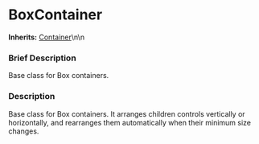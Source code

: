 #  BoxContainer  
**Inherits:** [Container](class_container)\\n\\n
###  Brief Description  
Base class for Box containers.

###  Description  
Base class for Box containers. It arranges children controls vertically or horizontally, and rearranges them automatically when their minimum size changes.
